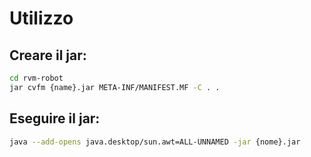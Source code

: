 
# **Utilizzo**
## Creare il jar:
```bash
cd rvm-robot
jar cvfm {name}.jar META-INF/MANIFEST.MF -C . .
```

## Eseguire il jar:
```bash
java --add-opens java.desktop/sun.awt=ALL-UNNAMED -jar {nome}.jar
```
